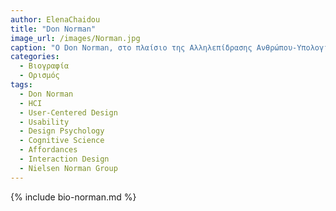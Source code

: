 ```yaml
---
author: ElenaChaidou
title: "Don Norman"
image_url: /images/Norman.jpg
caption: "Ο Don Norman, στο πλαίσιο της Αλληλεπίδρασης Ανθρώπου-Υπολογιστή (HCI), είναι μια εξέχουσα προσωπικότητα και ένας από τους βασικούς παράγοντες επιρροής στον τομέα αυτό. Το έργο του έχει διαμορφώσει σημαντικά τον τρόπο με τον οποίο οι σχεδιαστές και οι ερευνητές προσεγγίζουν το σχεδιασμό διαδραστικών συστημάτων. "
categories:
  - Βιογραφία 
  - Ορισμός 
tags:
  - Don Norman
  - HCI
  - User-Centered Design
  - Usability
  - Design Psychology
  - Cognitive Science
  - Affordances
  - Interaction Design
  - Nielsen Norman Group
---
```


{% include bio-norman.md %}
